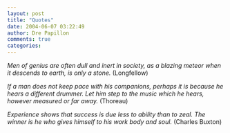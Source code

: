 ```yaml
---
layout: post
title: "Quotes"
date: 2004-06-07 03:22:49
author: Dre Papillon
comments: true
categories: 
---
```



*Men of genius are often dull and inert in society, as a blazing meteor when it descends to earth, is only a stone.*  (Longfellow)

*If a man does not keep pace with his companions, perhaps it is because he hears a different  drummer. Let him step to the music which he hears, however measured or far away.*  (Thoreau)

*Experience shows that success is due less to ability than to zeal. The winner is he who gives himself to his work body and soul.*  (Charles Buxton)